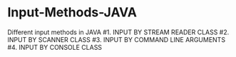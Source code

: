 # Input-Methods-JAVA
Different input methods in JAVA 
#1. INPUT BY STREAM READER CLASS
#2. INPUT BY SCANNER CLASS
#3. INPUT BY COMMAND LINE ARGUMENTS
#4. INPUT BY CONSOLE CLASS
